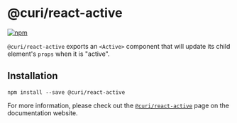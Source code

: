 # @curi/react-active

[![npm][badge]][npm-link]

[badge]: https://img.shields.io/npm/v/@curi/react-active.svg
[npm-link]: https://npmjs.com/package/@curi/react-active

`@curi/react-active` exports an `<Active>` component that will update its child element's `props` when it is "active".

## Installation

```
npm install --save @curi/react-active
```

For more information, please check out the [`@curi/react-active`](https://curi.js.org/packages/@curi/react-active) page on the documentation website.
